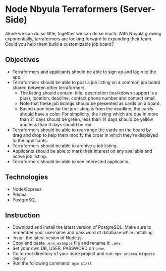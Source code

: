# Node Nbyula Terraformers (Server-Side)

Alone we can do so little; together we can do so much. With Nbyula growing exponentially, terraformers are looking forward to expanding their team. Could you help them build a customizable job board?

## Objectives

- Terraformers and applicants should be able to sign up and login to the app.
- Terraformers should be able to post a job listing on a common job board shared between other terraformers.
  - The listing should contain: title, description (markdown support is a plus), location, deadline, contact phone number and contact email.
  - Note that these job listings should be presented as cards on a board.
  - Based upon how far the job listing is from the deadline, the cards should have a color. For simplicity, the listing which are due in more than 21 days should be green, less than 14 days should be yellow and less than 3 days should be red.
- Terraformers should be able to rearrange the cards on the board by drag and drop to help them modify the order in which they’re displayed to the applicants.
- Terraformers should be able to archive a job listing.
- Applicants should be able to mark their interest on any available and active job listing.
- Terraformers should be able to see interested applicants.

## Technologies

- Node/Express
- Prisma
- PostgreSQL

## Instruction

- Download and install the latest version of PostgreSQL. Make sure to remember your username and password of database while installing.
- Install the latest vesion of Node.js
- Copy and paste `.env.example` file and rename it: `.env`
- Set your own DB, USER, PASSWORD on `.env`.
- Go to root directory of your node project and run: `npx prisma migrate deploy`
- Run the following command: `npm start`
